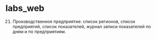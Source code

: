 # labs_web
21.	Производственное предприятие: список регионов, список предприятий, список показателей, журнал записи показателей по дням и по предприятиям.
